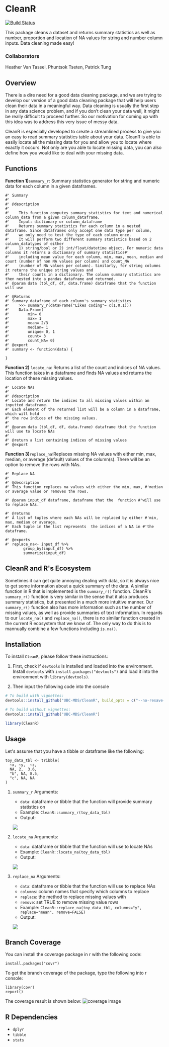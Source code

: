 # CleanR
[![Build Status](https://travis-ci.org/UBC-MDS/CleanR.svg?branch=master)](https://travis-ci.org/UBC-MDS/CleanR)

This package cleans a dataset and returns summary statistics as well as number, proportion and location of NA values for string and number column inputs. Data cleaning made easy!

### Collaborators
Heather Van Tassel, Phuntsok Tseten, Patrick Tung

## Overview
There is a dire need for a good data cleaning package, and we are trying to develop our version of a good data cleaning package that will help users clean their data in a meaningful way. Data cleaning is usually the first step in any data science problem, and if you don’t clean your data well, it might be really difficult to proceed further. So our motivation for coming up with this idea was to address this very issue of messy data.

CleanR is especially developed to create a streamlined process to give you an easy to read summary statistics table about your data. CleanR is able to easily locate all the missing data for you and allow you to locate where exactly it occurs. Not only are you able to locate missing data, you can also define how you would like to deal with your missing data.

## Functions
**Function 1)**`summary_r`: Summary statistics generator for string and numeric data for each column in a given dataframes.
```
#' Summary
#'
#' @description
#'
#'    This function computes summary statistics for text and numerical column_data from a given column_dataframe.
#'    Input: dictionary or column_dataframe
#'    Returns summary statistics for each column in a nested dataframe. Since dataframes only accept one data type per column,
#'    we only need to test the type of each column once.
#'    It will perform two different summary statistics based on 2 column_datatypes of either
#'    1) string/bool or 2) int/float/datetime object. For numeric data columns it returns a dictionary of summary statistics#'
#'    including mean value for each column, min, max, mean, median and count (number of non NA values per column) and count_NA
#'    (number of NA values per column). Similarly, for string columns it returns the unique string values and
#'    their counts in a dictionary. The column summary statistics are then nested into a pandas dataframe and returned.
#' @param data (tbl_df, df, data.frame) dataframe that the function will use    

#' @Returns
#' Summary dataframe of each column's summary statistics
#'    >>> summary_r(dataFrame("Likes coding"= c(1,0,1)))
#'    Data.Frame(
#'        min= 0
#'        max= 1
#'        mean= 2/3
#'        median= 1
#'        unique= 0, 1
#'        count= 3
#'        count_NA= 0)
#' @export
#' summary <- function(data) {

}
```

**Function 2)** `locate_na`: Returns a list of the count and indices of NA values.  This function takes in a dataframe and finds NA values and returns the location of these missing values.

```
#' Locate NAs
#'
#' @description
#' Locate and return the indices to all missing values within an inputted dataframe.
#' Each element of the returned list will be a column in a dataframe, which will hold
#' the row indices of the missing values.
#'
#' @param data (tbl_df, df, data.frame) dataframe that the function will use to locate NAs
#'
#' @return a list containing indices of missing values
#' @export
```

**Function 3)**`replace_na`:Replaces missing NA values with either min, max, median, or average (default) values of the column(s). There will be an option to remove the rows with NAs.
```
#' Replace NA
#'
#' @description
#' This function replaces na values with either the min, max, #'median or average value or removes the rows.

#' @param input_df dataframe, dataframe that the  function #'will use to replace NAs.

#' @returns
#' A list of tuples where each NAs will be replaced by either #'min, max, median or average.
#' Each tuple in the list represents  the indices of a NA in #'the dataframe.

#' @exports
#' replace_na<- input_df %>%
        group_by(input_df) %>%
        summarize(input_df)
```

## CleanR and R's Ecosystem

Sometimes it can get quite annoying dealing with data, so it is always nice to get some information about a quick summary of the data. A similar function in R that is implemented is the `summary_r()` function. CleanR's `summary_r()` function is very similar in the sense that it also produces summary statistics, but presented in a much more intuitive manner. Our `summary_r()` function also has more information such as the number of missing values, as well as provide summaries of text information. In regards to our `locate_na()` and `replace_na()`, there is no similar function created in the current R ecosystem that we know of. The only way to do this is to mannually combine a few functions including `is.na()`.

## Installation

To install `CleanR`, please follow these instructions:

1. First, check if `devtools` is installed and loaded into the environment. Install `devtools` with `install.packages("devtools")` and load it into the environment with `library(devtools)`.

2. Then input the following code into the console
``` r
# To build with vignettes:
devtools::install_github("UBC-MDS/CleanR", build_opts = c("--no-resave-data", "--no-manual"))

# To build without vignettes:
devtools::install_github("UBC-MDS/CleanR")

library(CleanR)
```

## Usage
Let's assume that you have a tibble or dataframe like the following:
```{r}
toy_data_tbl <- tribble(
  ~x, ~y,  ~z,
  NA, 2,  3.6,
  "b", NA, 8.5,
  "c", NA, NA
)
```
1. `summary_r`
Arguments:
    - `data`: dataframe or tibble that the function will provide summary statistics on
    - Example: `CleanR::summary_r(toy_data_tbl)`
    - Output: <p align="left">
    <img src="./images/summary_output.png">
    </p>

2. `locate_na`
Arguments:
    - `data`: dataframe or tibble that the function will use to locate NAs
    - Example: `CleanR::locate_na(toy_data_tbl)`
    - Output: <p align="left">
    <img src="./images/locate_output.png">
    </p>


3. `replace_na`
Arguments:
    - `data`: dataframe or tibble that the function will use to replace NAs
    - `columns`: column names that specify which columns to replace
    - `replace`: the method to replace missing values with
    - `remove`: set TRUE to remove missing value rows
    - Example: `CleanR::replace_na(toy_data_tbl, columns="y", replace="mean", remove=FALSE)`
    - Output: <p align="left">
    <img src="./images/replace_output.png">
    </p>

## Branch Coverage
You can install the coverage package in r with the following code:
```{r}
install.packages("covr")
```
To get the branch coverage of the package, type the following into r console:
```{r}
library(covr)
report()
```

The coverage result is shown below:
![coverage image](./images/coverage.png)

## R Dependencies
- `dplyr`
- `tibble`
- `stats`
